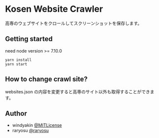 # Kosen Website Crawler

高専のウェブサイトをクロールしてスクリーンショットを保存します。

## Getting started

need node version >= 7.10.0

```
yarn install
yarn start
```

## How to change crawl site?

websites.json の内容を変更すると高専のサイト以外も取得することができます。

## Author

* windyakin [@MITLicense](https://twitter.com/MITLicense)
* raryosu [@raryosu](https://twitter.com/raryosu)
